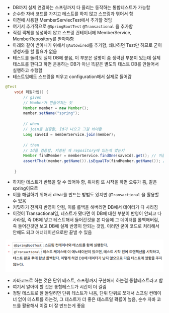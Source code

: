 - DB까지 실제 연결하는 스프링까지 다 올리는 동작하는 통합테스트가 가능함
- 순수한 자바 코드를 가지고 테스트를 하지 않고 스프링과 엮어서 함
- 이전에 사용한 MemberServiecTest에서 추가할 것임
- 여기서 추가적으로 `@SpringBootTest` `@Transactional` 을 추가함
- 직접 객체를 생성하지 않고 스프링 컨테이너에 MemberService, MemberRepository를 받아야함
- 아래와 같이 받아내기 위해서 `@Autowired`를 추가함, 왜냐하면 Test만 하므로 굳이 생성자를 할 필요가 없음
- 테스트를 돌려도 실제 DB에 붙음, 이 부분은 설명이 좀 생략된 부분이 있는데 실제 테스트를 한다고 하면 운용하는 DB가 아닌 똑같은 별도의 테스트 DB를 만들어서 실행하고 수행함
- 테스트임에도 스프링을 띄우고 configuration해서 실제로 들어감

```java
@Test
    void 회원가입() {
        // given
        // Member가 만들어지는 것
        Member member = new Member();
        member.setName("spring");

        // when
        // join을 검증함, Id가 나오고 그걸 봐야함
        Long saveId = memberService.join(member);

        // then
        // Id를 검증함, 저장된 게 repository에 있는게 맞는지
        Member findMember = memberService.findOne(saveId).get(); // 이를 repository에서 확인하기 위해서 Id를 넘기고 Member를 get으로 받음
        assertThat(member.getName()).isEqualTo(findMember.getName()); // Member가 만들어진 것이, 실제 repository에 있는게 맞는지 확인

    }
```

- 하지만 테스트가 반복을 할 수 있어야 함, 위처럼 또 시작을 하면 오류가 뜸, 같은 spring이므로
- 이를 해결하기 위해서 clear를 만드는 방법도 있지만 `@Transactional` 을 활용할 수 있음
- 커밋하기 전까지 반영이 안됨, 이를 롤백을 해버리면 DB에서 데이터가 다 사라짐
- 이것이 Transactional임, 테스트가 됐다면 이 DB에 대한 부분이 반영이 안되고 다 사라짐, 즉 DB에 넣고 테스트해서 들어간것을 본 다음에 그 데이터를 롤백해버림, 즉 들어간것만 보고 DB에 실제 반영이 안되는 것임, 이러면 굳이 코드로 처리해서 안해도 되고 애너테이션으로만 끝낼 수 있음

![one](/img/Spring/H2/eight.png)

- 자바코드로 하는 것은 단위 테스트, 스프링까지 구현해서 하는걸 통합테스트라고 함
- 여기서 알아야 할 것은 통합테스트가 시간이 더 걸림
- 정말 테스트로 잘 돌릴려면 단위 테스트가 나음, 단위 단위로 쪼개서 스프링 컨테이너 없이 테스트를 하는것, 그 테스트가 더 좋은 테스트일 확률이 높음, 순수 자바 코드를 활용해서 이걸 더 잘 만드는게 좋음